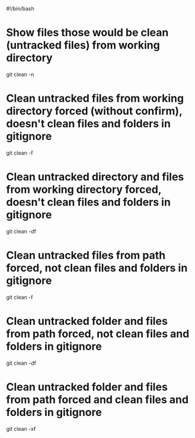 #!/bin/bash

# Show files those would be clean (untracked files) from working directory
git clean -n

# Clean untracked files from working directory forced (without confirm), doesn't clean files and folders in gitignore
git clean -f

# Clean untracked directory and files from working directory forced, doesn't clean files and folders in gitignore
git clean -df

# Clean untracked files from path forced, not clean files and folders in gitignore
git clean -f <path>

# Clean untracked folder and files from path forced, not clean files and folders in gitignore
git clean -df <path>

# Clean untracked folder and files from path forced and clean files and folders in gitignore
git clean -xf